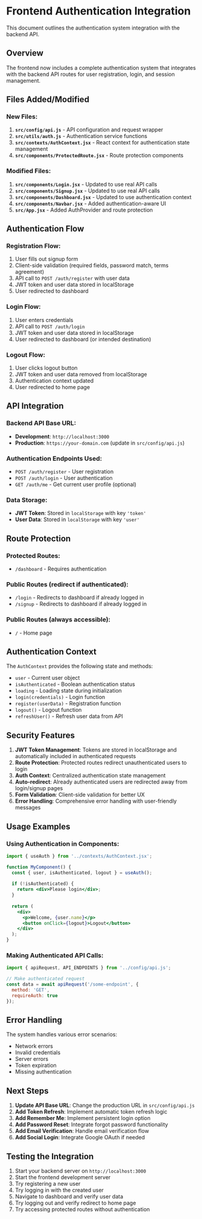 # Frontend Authentication Integration

This document outlines the authentication system integration with the backend API.

## Overview

The frontend now includes a complete authentication system that integrates with the backend API routes for user registration, login, and session management.

## Files Added/Modified

### New Files:
1. **`src/config/api.js`** - API configuration and request wrapper
2. **`src/utils/auth.js`** - Authentication service functions
3. **`src/contexts/AuthContext.jsx`** - React context for authentication state management
4. **`src/components/ProtectedRoute.jsx`** - Route protection components

### Modified Files:
1. **`src/components/Login.jsx`** - Updated to use real API calls
2. **`src/components/Signup.jsx`** - Updated to use real API calls
3. **`src/components/Dashboard.jsx`** - Updated to use authentication context
4. **`src/components/Navbar.jsx`** - Added authentication-aware UI
5. **`src/App.jsx`** - Added AuthProvider and route protection

## Authentication Flow

### Registration Flow:
1. User fills out signup form
2. Client-side validation (required fields, password match, terms agreement)
3. API call to `POST /auth/register` with user data
4. JWT token and user data stored in localStorage
5. User redirected to dashboard

### Login Flow:
1. User enters credentials
2. API call to `POST /auth/login`
3. JWT token and user data stored in localStorage
4. User redirected to dashboard (or intended destination)

### Logout Flow:
1. User clicks logout button
2. JWT token and user data removed from localStorage
3. Authentication context updated
4. User redirected to home page

## API Integration

### Backend API Base URL:
- **Development**: `http://localhost:3000`
- **Production**: `https://your-domain.com` (update in `src/config/api.js`)

### Authentication Endpoints Used:
- `POST /auth/register` - User registration
- `POST /auth/login` - User authentication
- `GET /auth/me` - Get current user profile (optional)

### Data Storage:
- **JWT Token**: Stored in `localStorage` with key `'token'`
- **User Data**: Stored in `localStorage` with key `'user'`

## Route Protection

### Protected Routes:
- `/dashboard` - Requires authentication

### Public Routes (redirect if authenticated):
- `/login` - Redirects to dashboard if already logged in
- `/signup` - Redirects to dashboard if already logged in

### Public Routes (always accessible):
- `/` - Home page

## Authentication Context

The `AuthContext` provides the following state and methods:
- `user` - Current user object
- `isAuthenticated` - Boolean authentication status
- `loading` - Loading state during initialization
- `login(credentials)` - Login function
- `register(userData)` - Registration function
- `logout()` - Logout function
- `refreshUser()` - Refresh user data from API

## Security Features

1. **JWT Token Management**: Tokens are stored in localStorage and automatically included in authenticated requests
2. **Route Protection**: Protected routes redirect unauthenticated users to login
3. **Auth Context**: Centralized authentication state management
4. **Auto-redirect**: Already authenticated users are redirected away from login/signup pages
5. **Form Validation**: Client-side validation for better UX
6. **Error Handling**: Comprehensive error handling with user-friendly messages

## Usage Examples

### Using Authentication in Components:
```jsx
import { useAuth } from '../contexts/AuthContext.jsx';

function MyComponent() {
  const { user, isAuthenticated, logout } = useAuth();
  
  if (!isAuthenticated) {
    return <div>Please login</div>;
  }
  
  return (
    <div>
      <p>Welcome, {user.name}</p>
      <button onClick={logout}>Logout</button>
    </div>
  );
}
```

### Making Authenticated API Calls:
```jsx
import { apiRequest, API_ENDPOINTS } from '../config/api.js';

// Make authenticated request
const data = await apiRequest('/some-endpoint', {
  method: 'GET',
  requireAuth: true
});
```

## Error Handling

The system handles various error scenarios:
- Network errors
- Invalid credentials
- Server errors
- Token expiration
- Missing authentication

## Next Steps

1. **Update API Base URL**: Change the production URL in `src/config/api.js`
2. **Add Token Refresh**: Implement automatic token refresh logic
3. **Add Remember Me**: Implement persistent login option
4. **Add Password Reset**: Integrate forgot password functionality
5. **Add Email Verification**: Handle email verification flow
6. **Add Social Login**: Integrate Google OAuth if needed

## Testing the Integration

1. Start your backend server on `http://localhost:3000`
2. Start the frontend development server
3. Try registering a new user
4. Try logging in with the created user
5. Navigate to dashboard and verify user data
6. Try logging out and verify redirect to home page
7. Try accessing protected routes without authentication

